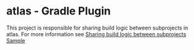 # atlas - Gradle Plugin

This project is responsible for sharing build logic between subprojects in atlas. For more information see [Sharing build 
logic between subprojects Sample](https://docs.gradle.org/current/samples/sample_convention_plugins.html) 